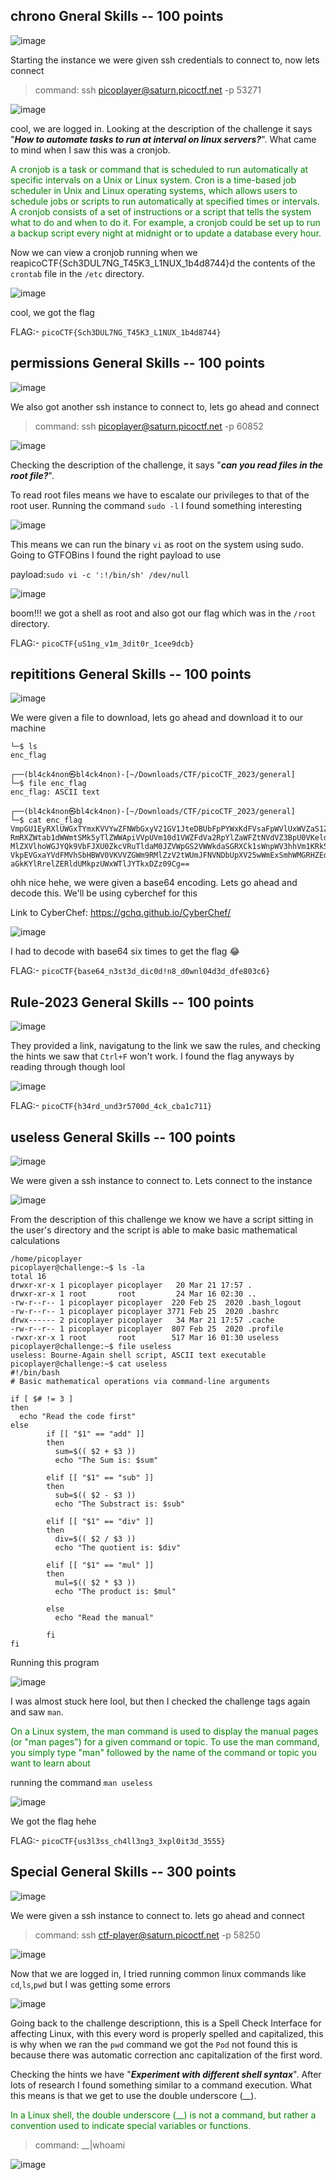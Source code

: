 <h2>chrono Gneral Skills -- 100 points</h2>

![image](https://user-images.githubusercontent.com/67879936/226687719-42b2846c-c3fc-41d5-81fd-2ba56610a025.png)

Starting the instance we were given ssh credentials to connect to, now lets connect

>command: ssh picoplayer@saturn.picoctf.net -p 53271

![image](https://user-images.githubusercontent.com/67879936/226688073-bc027985-c22f-45a5-8fc7-ce2fe56218db.png)

cool, we are logged in. Looking at the description of the challenge it says "**_How to automate tasks to run at interval on linux servers?_**". What came to mind when I saw this was a cronjob.

<font color="Green">A cronjob is a task or command that is scheduled to run automatically at specific intervals on a Unix or Linux system. Cron is a time-based job scheduler in Unix and Linux operating systems, which allows users to schedule jobs or scripts to run automatically at specified times or intervals. A cronjob consists of a set of instructions or a script that tells the system what to do and when to do it. For example, a cronjob could be set up to run a backup script every night at midnight or to update a database every hour.</font>

Now we can view a cronjob running when we reapicoCTF{Sch3DUL7NG_T45K3_L1NUX_1b4d8744}d the contents of the ```crontab``` file in the ```/etc``` directory.

![image](https://user-images.githubusercontent.com/67879936/226690638-c0eecc92-77c6-4011-88f8-041ac988e5b7.png)

cool, we got the flag

FLAG:- ```picoCTF{Sch3DUL7NG_T45K3_L1NUX_1b4d8744}```



<h2>permissions General Skills -- 100 points</h2>

![image](https://user-images.githubusercontent.com/67879936/226691382-6c1aa280-d329-4cbc-a579-fec959c68c2e.png)

We also got another ssh instance to connect to, lets go ahead and connect 

>command: ssh picoplayer@saturn.picoctf.net -p 60852

![image](https://user-images.githubusercontent.com/67879936/226691689-645ceb2d-d6c8-4d90-9217-a6bae9f5e321.png)

Checking the description of the challenge, it says "**_can you read files in the root file?_**". 

To read root files means we have to escalate our privileges to that of the root user. Running the command ```sudo -l``` I found something interesting

![image](https://user-images.githubusercontent.com/67879936/226692873-fe1c6200-3eec-472a-b07c-c5219739b736.png)

This means we can run the binary ```vi``` as root on the system using sudo. Going to GTFOBins I found the right payload to use

payload:```sudo vi -c ':!/bin/sh' /dev/null```

![image](https://user-images.githubusercontent.com/67879936/226693886-1777095f-1c1f-4a4e-8f1f-96fe1cde9d92.png)

boom!!! we got a shell as root and also got our flag which was in the ```/root``` directory.

FLAG:- ```picoCTF{uS1ng_v1m_3dit0r_1cee9dcb}```



<h2>repititions General Skills -- 100 points</h2>

![image](https://user-images.githubusercontent.com/67879936/226695184-f17295d6-988e-40c3-a68e-4a546d58e1ee.png)

We were given a file to download, lets go ahead and download it to our machine

```┌──(bl4ck4non㉿bl4ck4non)-[~/Downloads/CTF/picoCTF_2023/general]
└─$ ls
enc_flag
                                                                                                                                                                       
┌──(bl4ck4non㉿bl4ck4non)-[~/Downloads/CTF/picoCTF_2023/general]
└─$ file enc_flag           
enc_flag: ASCII text
                                                                                                                                                                       
┌──(bl4ck4non㉿bl4ck4non)-[~/Downloads/CTF/picoCTF_2023/general]
└─$ cat enc_flag            
VmpGU1EyRXlUWGxTYmxKVVYwZFNWbGxyV21GV1JteDBUbFpPYWxKdFVsaFpWVlUxWVZaS1ZWWnVh
RmRXZWtab1dWWmtSMk5yTlZWWApiVVpUVm10d1VWZFdVa2RpYlZaWFZtNVdVZ3BpU0VKeldWUkNk
MlZXVlhoWGJYQk9VbFJXU0ZkcVRuTldaM0JZVWpGS2VWWkdaSGRXCk1sWnpWV3hhVm1KRk5XOVVW
VkpEVGxaYVdFMVhSbHBWV0VKVVZGWm9RMlZzV2tWUmJFNVNDbUpXV25wWmExSmhWMGRHZEdWRlZs
aGkKYlRrelZERldUMkpzUWxWTlJYTkxDZz09Cg==
```
ohh nice hehe, we were given a base64 encoding. Lets go ahead and decode this. We'll be using cyberchef for this

Link to CyberChef: https://gchq.github.io/CyberChef/

![image](https://user-images.githubusercontent.com/67879936/226696867-9fb5104c-f416-4bb0-82b4-7ee07ebd2962.png)

I had to decode with base64 six times to get the flag 😂 

FLAG:- ```picoCTF{base64_n3st3d_dic0d!n8_d0wnl04d3d_dfe803c6}```


<h2>Rule-2023 General Skills -- 100 points</h2>

![image](https://user-images.githubusercontent.com/67879936/226698018-0673dd13-8c37-4557-b5ce-ae5e1ae2c5b8.png)

They provided a link, navigatung to the link we saw the rules, and checking the hints we saw that ```Ctrl+F``` won't work. I found the flag anyways by reading through though lool

![image](https://user-images.githubusercontent.com/67879936/226698636-ce4b63d6-be21-4db5-bb03-a7f0ace70f57.png)

FLAG:- ```picoCTF{h34rd_und3r5700d_4ck_cba1c711}```



<h2>useless General Skills -- 100 points</h2>

![image](https://user-images.githubusercontent.com/67879936/226699237-4491b5bd-f08f-405f-98bd-8e38e528f9d9.png)

We were given a ssh instance to connect to. Lets connect to the instance

![image](https://user-images.githubusercontent.com/67879936/226699535-f5549f44-3a28-4720-a60d-a00796a667c7.png)

From the description of this challenge we know we have a script sitting in the user's directory and the script is able to make basic mathematical calculations

```picoplayer@challenge:~$ pwd
/home/picoplayer
picoplayer@challenge:~$ ls -la
total 16
drwxr-xr-x 1 picoplayer picoplayer   20 Mar 21 17:57 .
drwxr-xr-x 1 root       root         24 Mar 16 02:30 ..
-rw-r--r-- 1 picoplayer picoplayer  220 Feb 25  2020 .bash_logout
-rw-r--r-- 1 picoplayer picoplayer 3771 Feb 25  2020 .bashrc
drwx------ 2 picoplayer picoplayer   34 Mar 21 17:57 .cache
-rw-r--r-- 1 picoplayer picoplayer  807 Feb 25  2020 .profile
-rwxr-xr-x 1 root       root        517 Mar 16 01:30 useless
picoplayer@challenge:~$ file useless 
useless: Bourne-Again shell script, ASCII text executable
picoplayer@challenge:~$ cat useless 
#!/bin/bash
# Basic mathematical operations via command-line arguments

if [ $# != 3 ]
then
  echo "Read the code first"
else
        if [[ "$1" == "add" ]]
        then 
          sum=$(( $2 + $3 ))
          echo "The Sum is: $sum"  

        elif [[ "$1" == "sub" ]]
        then 
          sub=$(( $2 - $3 ))
          echo "The Substract is: $sub" 

        elif [[ "$1" == "div" ]]
        then 
          div=$(( $2 / $3 ))
          echo "The quotient is: $div" 

        elif [[ "$1" == "mul" ]]
        then
          mul=$(( $2 * $3 ))
          echo "The product is: $mul" 

        else
          echo "Read the manual"
         
        fi
fi
```
Running this program

![image](https://user-images.githubusercontent.com/67879936/226700524-47f8fc80-3dd8-4f8f-942f-392c9fb53e24.png)

I was almost stuck here lool, but then I checked the challenge tags again and saw ```man```.

<font color="Green">On a Linux system, the man command is used to display the manual pages (or "man pages") for a given command or topic. To use the man command, you simply type "man" followed by the name of the command or topic you want to learn about</font>

running the command ```man useless```

![image](https://user-images.githubusercontent.com/67879936/226701284-9b2662e7-88ba-4979-bedd-72bcc0392347.png)

We got the flag hehe

FLAG:- ```picoCTF{us3l3ss_ch4ll3ng3_3xpl0it3d_3555}```



<h2>Special General Skills -- 300 points</h2>

![image](https://user-images.githubusercontent.com/67879936/226752355-407ff1c5-3913-42f0-bf49-78b5acdd35e8.png)

We were given a ssh instance to connect to. lets go ahead and connect

>command: ssh ctf-player@saturn.picoctf.net -p 58250

![image](https://user-images.githubusercontent.com/67879936/226752947-6607c591-4802-47de-bc11-59af3658dbea.png)

Now that we are logged in, I tried running common linux commands like ```cd```,```ls```,```pwd``` but I was getting some errors

![image](https://user-images.githubusercontent.com/67879936/226753673-e768a547-7795-4a5c-8537-63301d9248a2.png)

Going back to the challenge descriptionn, this is a Spell Check Interface for affecting Linux, with this every word is properly spelled and capitalized, this is why when we ran the ```pwd``` command we got the ```Pod``` not found this is because there was automatic correction anc capitalization of the first word.

Checking the hints we have "**_Experiment with different shell syntax_**". After lots of research I found something similar to a command execution. What this means is that we get to use the double underscore (__).

<font color="Green">In a Linux shell, the double underscore (__) is not a command, but rather a convention used to indicate special variables or functions.</font>

>command: __|whoami

![image](https://user-images.githubusercontent.com/67879936/226758471-3849129e-b6cb-4cc7-9719-5a3a42b2eb63.png)




























